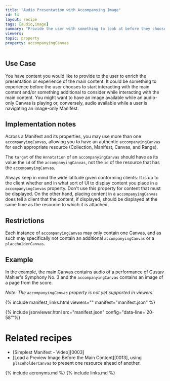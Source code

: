 ```yaml
---
title: "Audio Presentation with Accompanying Image"
id: 14
layout: recipe
tags: [audio,image]
summary: "Provide the user with something to look at before they choose to start interacting with the main content, and/or while they wait for it to load/buffer, and/or while interacting with the main content."
viewers:
topic: property
property: accompanyingCanvas
---
```


## Use Case

You have content you would like to provide to the user to enrich the presentation or experience of the main content. It could be something to experience before the user chooses to start interacting with the main content and/or something additional to consider while interacting with the main content. You might want to have an image available while an audio-only Canvas is playing or, conversely, audio available while a user is navigating an image-only Manifest.

## Implementation notes

Across a Manifest and its properties, you may use more than one `accompanyingCanvas`, allowing you to have an authentic `accompanyingCanvas` for each appropriate resource (Collection, Manifest, Canvas, and Range).

The `target` of the `Annotation` of an `accompanyingCanvas` should have as its value the `id` of the `accompanyingCanvas`, not the `id` of the resource that has the `accompanyingCanvas`.

Always keep in mind the wide latitude given conforming clients: It is up to the client whether and in what sort of UI to display content you place in a `accompanyingCanvas` property. Don't use this property for content that must be displayed. On the other hand, placing content in a `accompanyingCanvas` does tell a client that the content, if displayed, should be displayed at the same time as the resource to which it is attached.

## Restrictions

Each instance of `accompanyingCanvas` may only contain one Canvas, and as such may specifically not contain an additional `accompanyingCanvas` or a `placeholderCanvas`.

## Example

In the example, the main Canvas contains audio of a performance of Gustav Mahler's Symphony No. 3 and the `accompanyingCanvas` contains an image of a page from the score.

_Note: The `accompanyingCanvas` property is not yet supported in viewers._

{% include manifest_links.html viewers="" manifest="manifest.json" %}

{% include jsonviewer.html src="manifest.json" config="data-line='20-58'"%}

# Related recipes

* [Simplest Manifest - Video][0003]
* [Load a Preview Image Before the Main Content][0013], using `placeholderCanvas` to present one resource ahead of another.

{% include acronyms.md %}
{% include links.md %}
